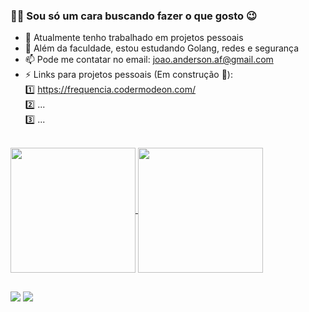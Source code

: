 ### 🙋‍♂️ Sou só um cara buscando fazer o que gosto 😉

- 🔭 Atualmente tenho trabalhado em projetos pessoais
- 🌱 Além da faculdade, estou estudando Golang, redes e segurança
- 📫 Pode me contatar no email: joao.anderson.af@gmail.com
- ⚡ Links para projetos pessoais (Em construção 🚧):
<br><a>1️⃣ https://frequencia.codermodeon.com/</a>
<br><a>2️⃣ ...</a>
<br><a>3️⃣ ...</a>
<br>
<a href="https://github.com/joaoAaf">
  <img height=200 align="center" src="https://github-readme-stats.vercel.app/api?username=joaoaaf&show_icons=true&theme=transparent" />
</a>
<a href="https://github.com/joaoAaf">
  <img height=200 align="center" src="https://github-readme-stats.vercel.app/api/top-langs/?username=joaoaaf&hide=html,css&show_icons=true&theme=transparent&langs_count=4&layout=donut" />
</a>

##

<div> 
  <a href = "mailto:joao.anderson.af@gmail.com"><img src="https://img.shields.io/badge/-Gmail-%23333?style=for-the-badge&logo=gmail&logoColor=white" target="_blank"></a>
  <a href="https://www.linkedin.com/in/jo%C3%A3o-anderson-33366057" target="_blank"><img src="https://img.shields.io/badge/-LinkedIn-%230077B5?style=for-the-badge&logo=linkedin&logoColor=white" target="_blank"></a>   
</div>
